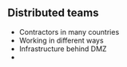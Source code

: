 ##  Distributed teams

* Contractors in many countries
* Working in different ways
* Infrastructure behind DMZ
* 
